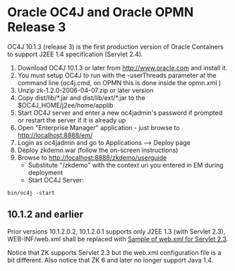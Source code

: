 # Oracle OC4J and Oracle OPMN Release 3

OC4J 10.1.3 (release 3) is the first production version of Oracle
Containers to support J2EE 1.4 specification (Servlet 2.4).

1.  Download OC4J 10.1.3 or later from <http://www.oracle.com> and
    install it.
2.  You must setup OC4J to run with the -userThreads parameter at the
    command line (oc4j.cmd, on OPMN this is done inside the opmn.xml
    <data id="oc4j-options" value="-userThreads" />)
3.  Unzip zk-1.2.0-2006-04-07.zip or later version
4.  Copy dist/lib/\*.jar and dist/lib/ext/\*.jar to the
    \$OC4J_HOME/j2ee/home/applib
5.  Start OC4J server and enter a new oc4jadmin's password if prompted
    or restart the server if it is already up
6.  Open "Enterprise Manager" application - just browse to
    <http://localhost:8888/em/>
7.  Login as oc4jadmin and go to Applications --\> Deploy page
8.  Deploy zkdemo.war (follow the on-screen instructions)
9.  Browse to <http://localhost:8888/zkdemo/userguide>
    - Substitute "/zkdemo" with the context uri you entered in EM during
      deployment
    - Start OC4J Server:

  
  
`bin/oc4j -start`

## 10.1.2 and earlier

Prior versions 10.1.2.0.2, 10.1.2.0.1 supports only J2EE 1.3 (with
Servlet 2.3), WEB-INF/web.xml shall be replaced with [Sample of web.xml
for Servlet
2.3](ZK_Installation_Guide/ZK_Background/Sample_of_web.xml_for_Servlet_2.3).

Notice that ZK supports Servlet 2.3 but the web.xml configuration file
is a bit different. Also notice that ZK 6 and later no longer support
Java 1.4.



